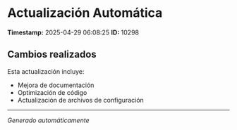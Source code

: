 # Actualización Automática

**Timestamp:** 2025-04-29 06:08:25
**ID:** 10298

## Cambios realizados

Esta actualización incluye:
- Mejora de documentación
- Optimización de código
- Actualización de archivos de configuración

---
*Generado automáticamente*

